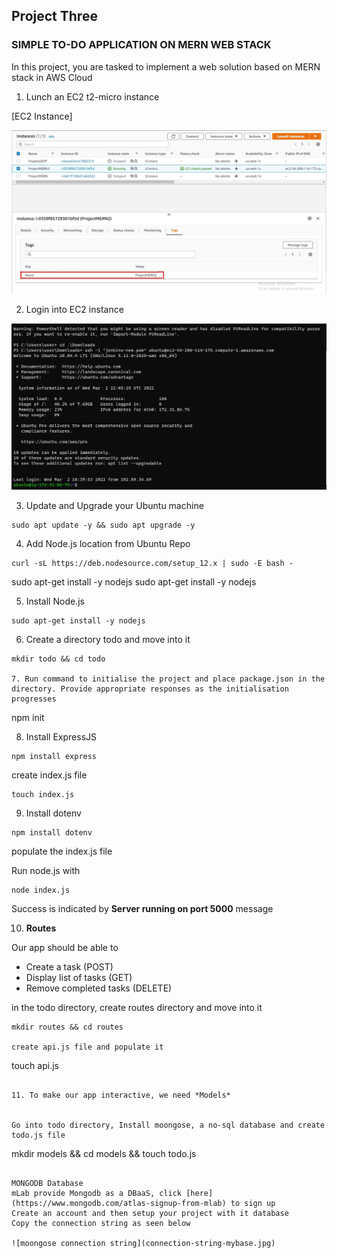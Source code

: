 ## **Project Three** ##
### SIMPLE TO-DO APPLICATION ON MERN WEB STACK
In this project, you are tasked to implement a web solution based on MERN stack in AWS Cloud

1. Lunch an EC2 t2-micro instance

[EC2 Instance] 

![EC2 Instance](ec2-instance-pro3.jpg)

2. Login into EC2 instance

![](ec2-instance-login.jpg)

3. Update and Upgrade your Ubuntu machine

``` 
sudo apt update -y && sudo apt upgrade -y
```
4. Add Node.js location from Ubuntu Repo

```
curl -sL https://deb.nodesource.com/setup_12.x | sudo -E bash -
```
sudo apt-get install -y nodejs
sudo apt-get install -y nodejs

5. Install Node.js

```
sudo apt-get install -y nodejs
```

6. Create a directory todo and move into it

```
mkdir todo && cd todo

7. Run command to initialise the project and place package.json in the directory. Provide appropriate responses as the initialisation progresses
```
npm init

8. Install ExpressJS

```
npm install express
```
create index.js file

```
touch index.js
```

9. Install dotenv
```
npm install dotenv
```
populate the index.js file

Run node.js with
```
node index.js
```
Success is indicated by **Server running on port 5000** message

10. **Routes**

Our app should be able to
* Create a task (POST)
* Display list of tasks (GET)
* Remove completed tasks (DELETE)

in the todo directory, create routes directory and move into it
```
mkdir routes && cd routes

create api.js file and populate it

```
touch api.js
```

11. To make our app interactive, we need *Models*


Go into todo directory, Install moongose, a no-sql database and create todo.js file
```
mkdir models && cd models && touch todo.js

```

MONGODB Database
mLab provide Mongodb as a DBaaS, click [here](https://www.mongodb.com/atlas-signup-from-mlab) to sign up
Create an account and then setup your project with it database
Copy the connection string as seen below

![moongose connection string](connection-string-mybase.jpg)
